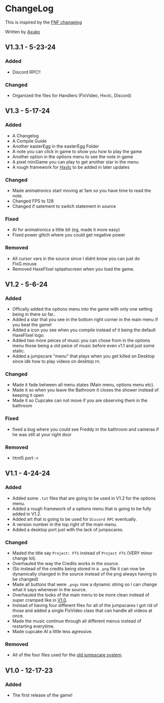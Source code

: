 # ChangeLog
This is inspired by the [FNF changelog](https://github.com/FunkinCrew/Funkin/blob/main/CHANGELOG.md?plain=1)

Written by [Axuko](https://github.com/Ethan-makes-music?tab=repositories)

## V1.3.1 - 5-23-24
### Added
- Discord RPC!!
### Changed
- Organized the files for Handlers (FlxVideo, Hxvlc, Discord) 

## V1.3 - 5-17-24
### Added
- A Changelog
- A Compile Guide
- Another easterEgg in the easterEgg Folder
- A note you can click in game to show you how to play the game
- Another option in the options menu to see the note in game
- A pixel miniGame you can play to get another star in the menu
- A rough framework for [Hxvlc](https://github.com/MAJigsaw77/hxvlc) to be added in later updates
### Changed
- Made animatronics start moving at 1am so you have time to read the note.
- Changed FPS to 128
- Changed if satement to switch statement in source
### Fixed
- AI for animatronics a little bit (eg, made it more easy)
- Fixed power glitch where you could get negative power
### Removed
- All cursor vars in the source since I didnt know you can just do FlxG.mouse 
- Removed HaxeFlixel splashscreen when you load the game.

## V1.2 - 5-6-24
### Added
- Offically added the options menu into the game with only one setting being in there so far..
- Added a star that you see in the bottom right corner in the main menu if you beat the game!
- Added a icon you see when you compile instead of it being the default HaxeFlixel logo.
- Added two more peices of music you can chose from in the options menu those being a old peice of music before even v1.1 and just some static.
- Added a jumpscare "menu" that plays when you get killed on Desktop since idk how to play videos on desktop rn.
### Changed
- Made it fade between all menu states (Main menu, options menu etc).
- Made it so when you leave the Bathroom it closes the shower instead of keeping it open
- Made it so Cupcake can not move if you are observing them in the bathroom
### Fixed
- fixed a bug where you could see Freddy in the bathroom and cameras if he was still at your right door
### Removed
- html5 port :<

## V1.1 - 4-24-24
### Added
- Added some `.txt` files that are going to be used in V1.2 for the options menu.
- Added a rough framework of a options menu that is going to be fully added in V1.2.
- Added art that is going to be used for `Discord RPC` eventually.
- A version number in the top right of the main menu.
- Added a desktop port just with the lack of jumpscares. 
### Changed
- Maded the title say `Project: FTS` instead of `Project FTS` (VERY minor change lol).
- Overhauled the way the Credits works in the source.
 - (So instead of the credits being stored in a `.png` file it can now be dynamically changed in the source instead of the png always having to be changed)
- Made all buttons that were `.pngs` now a dynamic string so I can change what it says whenever in the source.
- Overhauled the looks of the main menu to be more clean instead of super cramped like in [V1.0](https://github.com/Ethan-makes-music/Project-FTS/releases/tag/V1.0).
- Instead of having four different files for all of the jumpscares I got rid of those and added a single FlxVideo class that can handle all videos at once.
- Made the music continue through all different menus instead of restarting everytime.
- Made cupcake AI a little less agressive.
### Removed
- All of the four files used for the [old jumpscare system](https://github.com/Ethan-makes-music/Project-FTS/commit/722434fe766dd92cb87fffb8bcb86f2a215c2fdf#diff-c5218dc973bdf4f6f12992255a227ccea05b245771ad552c82ef14ce95ef77ae).

## V1.0 - 12-17-23
### Added
- The first release of the game!
